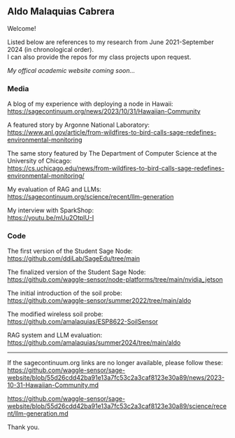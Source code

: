 ## Aldo Malaquias Cabrera

Welcome! 

Listed below are references to my research from June 2021-September 2024 (in chronological order).  
I can also provide the repos for my class projects upon request.

_My offical academic website coming soon..._

### Media
A blog of my experience with deploying a node in Hawaii:  
https://sagecontinuum.org/news/2023/10/31/Hawaiian-Community

A featured story by Argonne National Laboratory:  
https://www.anl.gov/article/from-wildfires-to-bird-calls-sage-redefines-environmental-monitoring

The same story featured by The Department of Computer Science at the University of Chicago:  
https://cs.uchicago.edu/news/from-wildfires-to-bird-calls-sage-redefines-environmental-monitoring/

My evaluation of RAG and LLMs:  
https://sagecontinuum.org/science/recent/llm-generation

My interview with SparkShop:  
https://youtu.be/mUu2OtplU-I

### Code
The first version of the Student Sage Node:  
https://github.com/ddiLab/SageEdu/tree/main

The finalized version of the Student Sage Node:  
https://github.com/waggle-sensor/node-platforms/tree/main/nvidia_jetson
 
The initial introduction of the soil probe:  
https://github.com/waggle-sensor/summer2022/tree/main/aldo

The modified wireless soil probe:  
https://github.com/amalaquias/ESP8622-SoilSensor

RAG system and LLM evaluation:  
https://github.com/amalaquias/summer2024/tree/main/aldo

---
If the sagecontinuum.org links are no longer available, please follow these:  
https://github.com/waggle-sensor/sage-website/blob/55d26cdd42ba91e13a7fc53c2a3caf8123e30a89/news/2023-10-31-Hawaiian-Community.md  


https://github.com/waggle-sensor/sage-website/blob/55d26cdd42ba91e13a7fc53c2a3caf8123e30a89/science/recent/llm-generation.md  

Thank you.
